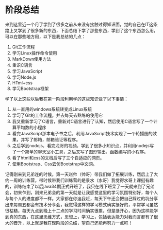 # 阶段总结

来到这里近一个月了学到了很多之前从来没有接触过得知识面，觉的自己在IT这条路上又学到了很多新的东西，下面总结下学了那些东西，学到了这个东西怎么用，可以在那些地方用，以下是我总结的几点：

1. Git工作流程
2. 学习Linux操作命令使用
3. MarkDown使用方法
4. 重识C语言
5. 学习JavaScript
6. 学习Node.js
7. HTml+css
8. 学习Bootstrap框架

学了以上这些以后我在第一阶段利用学的这些知识做了以下事情：

1. 从一直用的windows系统转变成Linux系统
2. 学习了Git的工作流程，并去每天去熟练的使用它
3. 我又重新学习了C语言，重新对C语言进行了认知，然后使用C语言写了一个计算平均数的小程序
4. 看完JavaScript那本电子书之后，利用JavaScript技术实现了一个轮播图的效果，并写了邮箱，邮箱验证等程序。
5. 之后学到nodojs，看完龙哥的视频，学到了很多小知识点，并利用nodejs写了一个简单的聊天室小工具，之后又写了图形输出，函数编写的小程序。
6. 看了html和css的文档后写了三个自适应的网页。
7. 使用Bootstrap、Css去仿Bootstrap中文网。

记得刚来到兄弟连的时候，第一天赵帅（帅哥）带我们做了拓展训练，然后上了大约一周的训练营，带时候带我们训练营的是景水（水哥）我觉得水哥上课挺有趣的，训练结束了以后java34期正式开班了，我只在线下班呆了一天就来到了兄弟会，初来乍到，刚来兄弟会的第一天就是让我感觉这里的学习氛围特别好，每个人与每个人的进度都不一样，大家都在你追我赶，每天下午还会把自己踩过的坑分享出来每周五都会有技术分享会，我觉得这样的学习模式确实挺好的，平常学习虽然很枯糙，每天九点到晚上十二点的学习时间确实很累，但是挺开心，因为这样能学到真的东西，在这里思维方式，思想上，学习上，包括表达能力对我而言都有了很大的晋升，以上就是我在现阶段的总结，望自己还能再努力一点吧！

